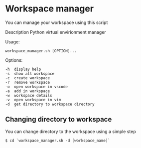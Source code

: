 # Workspace manager
You can manage your workspace using this script

Description
Python virtual envirionment manager

Usage:

	workspace_manager.sh [OPTION]...
Options:

	-h	display help
	-s	show all workspace
	-c	create workspace
	-r	remove workspace
	-o	open workspace in vscode
	-a	add in workspace
	-w	workspace details
    -v 	open workspace in vim
    -d  get directory to workspace directory

## Changing directory to workspace
You can change directory to the workspace using a simple step

    $ cd `workspace_manager.sh -d [workspace_name]`	

